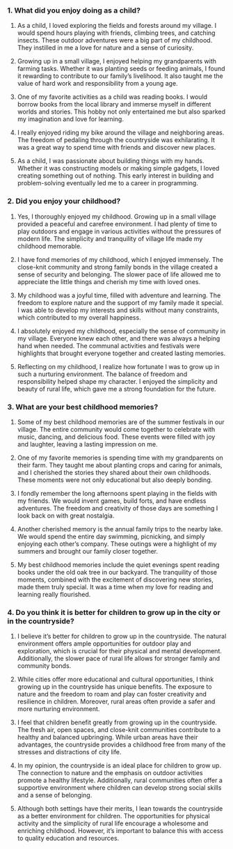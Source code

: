 ### 1. What did you enjoy doing as a child?

1. As a child, I loved exploring the fields and forests around my village. I would spend hours playing with friends, climbing trees, and catching insects. These outdoor adventures were a big part of my childhood. They instilled in me a love for nature and a sense of curiosity.

2. Growing up in a small village, I enjoyed helping my grandparents with farming tasks. Whether it was planting seeds or feeding animals, I found it rewarding to contribute to our family’s livelihood. It also taught me the value of hard work and responsibility from a young age.

3. One of my favorite activities as a child was reading books. I would borrow books from the local library and immerse myself in different worlds and stories. This hobby not only entertained me but also sparked my imagination and love for learning.

4. I really enjoyed riding my bike around the village and neighboring areas. The freedom of pedaling through the countryside was exhilarating. It was a great way to spend time with friends and discover new places.

5. As a child, I was passionate about building things with my hands. Whether it was constructing models or making simple gadgets, I loved creating something out of nothing. This early interest in building and problem-solving eventually led me to a career in programming.

### 2. Did you enjoy your childhood?

1. Yes, I thoroughly enjoyed my childhood. Growing up in a small village provided a peaceful and carefree environment. I had plenty of time to play outdoors and engage in various activities without the pressures of modern life. The simplicity and tranquility of village life made my childhood memorable.

2. I have fond memories of my childhood, which I enjoyed immensely. The close-knit community and strong family bonds in the village created a sense of security and belonging. The slower pace of life allowed me to appreciate the little things and cherish my time with loved ones.

3. My childhood was a joyful time, filled with adventure and learning. The freedom to explore nature and the support of my family made it special. I was able to develop my interests and skills without many constraints, which contributed to my overall happiness.

4. I absolutely enjoyed my childhood, especially the sense of community in my village. Everyone knew each other, and there was always a helping hand when needed. The communal activities and festivals were highlights that brought everyone together and created lasting memories.

5. Reflecting on my childhood, I realize how fortunate I was to grow up in such a nurturing environment. The balance of freedom and responsibility helped shape my character. I enjoyed the simplicity and beauty of rural life, which gave me a strong foundation for the future.

### 3. What are your best childhood memories?

1. Some of my best childhood memories are of the summer festivals in our village. The entire community would come together to celebrate with music, dancing, and delicious food. These events were filled with joy and laughter, leaving a lasting impression on me.

2. One of my favorite memories is spending time with my grandparents on their farm. They taught me about planting crops and caring for animals, and I cherished the stories they shared about their own childhoods. These moments were not only educational but also deeply bonding.

3. I fondly remember the long afternoons spent playing in the fields with my friends. We would invent games, build forts, and have endless adventures. The freedom and creativity of those days are something I look back on with great nostalgia.

4. Another cherished memory is the annual family trips to the nearby lake. We would spend the entire day swimming, picnicking, and simply enjoying each other’s company. These outings were a highlight of my summers and brought our family closer together.

5. My best childhood memories include the quiet evenings spent reading books under the old oak tree in our backyard. The tranquility of those moments, combined with the excitement of discovering new stories, made them truly special. It was a time when my love for reading and learning really flourished.

### 4. Do you think it is better for children to grow up in the city or in the countryside?

1. I believe it’s better for children to grow up in the countryside. The natural environment offers ample opportunities for outdoor play and exploration, which is crucial for their physical and mental development. Additionally, the slower pace of rural life allows for stronger family and community bonds.

2. While cities offer more educational and cultural opportunities, I think growing up in the countryside has unique benefits. The exposure to nature and the freedom to roam and play can foster creativity and resilience in children. Moreover, rural areas often provide a safer and more nurturing environment.

3. I feel that children benefit greatly from growing up in the countryside. The fresh air, open spaces, and close-knit communities contribute to a healthy and balanced upbringing. While urban areas have their advantages, the countryside provides a childhood free from many of the stresses and distractions of city life.

4. In my opinion, the countryside is an ideal place for children to grow up. The connection to nature and the emphasis on outdoor activities promote a healthy lifestyle. Additionally, rural communities often offer a supportive environment where children can develop strong social skills and a sense of belonging.

5. Although both settings have their merits, I lean towards the countryside as a better environment for children. The opportunities for physical activity and the simplicity of rural life encourage a wholesome and enriching childhood. However, it’s important to balance this with access to quality education and resources.